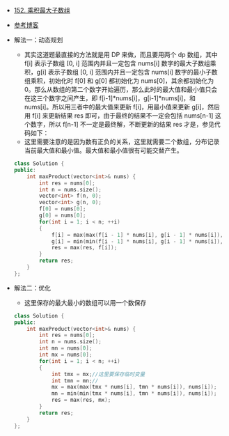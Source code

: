 - [152. 乘积最大子数组](https://leetcode-cn.com/problems/maximum-product-subarray/)
- [参考博客](https://github.com/grandyang/leetcode/issues/152)
- 解法一：动态规划
    + 其实这道题最直接的方法就是用 DP 来做，而且要用两个 dp 数组，其中 f[i] 表示子数组 [0, i] 范围内并且一定包含 nums[i] 数字的最大子数组乘积，g[i] 表示子数组 [0, i] 范围内并且一定包含 nums[i] 数字的最小子数组乘积，初始化时 f[0] 和 g[0] 都初始化为 nums[0]，其余都初始化为0。那么从数组的第二个数字开始遍历，那么此时的最大值和最小值只会在这三个数字之间产生，即 f[i-1]*nums[i]，g[i-1]*nums[i]，和 nums[i]。所以用三者中的最大值来更新 f[i]，用最小值来更新 g[i]，然后用 f[i] 来更新结果 res 即可，由于最终的结果不一定会包括 nums[n-1] 这个数字，所以 f[n-1] 不一定是最终解，不断更新的结果 res 才是，参见代码如下：
    + 这里需要注意的是因为数有正负的关系，这里就需要二个数组，分布记录当前最大值和最小值。最大值和最小值很有可能交替产生。
    ```C++
    class Solution {
    public:
        int maxProduct(vector<int>& nums) {
            int res = nums[0];
            int n = nums.size();
            vector<int> f(n, 0);
            vector<int> g(n, 0);
            f[0] = nums[0];
            g[0] = nums[0];
            for(int i = 1; i < n; ++i)
            {
                f[i] = max(max(f[i - 1] * nums[i], g[i - 1] * nums[i]), nums[i]);
                g[i] = min(min(f[i - 1] * nums[i], g[i - 1] * nums[i]), nums[i]);
                res = max(res, f[i]);
            }
            return res;
        }
    };
    ```

- 解法二：优化
    + 这里保存的最大最小的数组可以用一个数保存
    ```C++
    class Solution {
    public:
        int maxProduct(vector<int>& nums) {
            int res = nums[0];
            int n = nums.size();
            int mn = nums[0];
            int mx = nums[0];
            for(int i = 1; i < n; ++i)
            {
                int tmx = mx;//这里要保存临时变量
                int tmn = mn;//
                mx = max(max(tmx * nums[i], tmn * nums[i]), nums[i]);
                mn = min(min(tmx * nums[i], tmn * nums[i]), nums[i]);
                res = max(res, mx);
            }
            return res;
        }
    };
    ```

